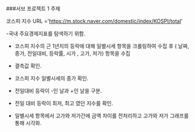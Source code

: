 ###서브 프로젝트 1 주제

코스피 지수
URL ='https://m.stock.naver.com/domestic/index/KOSPI/total'

-국내 주요경제지표를 탐색하기 위함.


- 코스피 지수의 근 1년치의 등락에 대해 일별시세 항목을 크롤링하여 수집 후 ( 날짜, 종가, 전일대비, 등락률, 시가 , 고가, 저가) 항목을 수집

- 결측값 확인.

- 코스피 지수 일별시세의 종가 확인.

- 전일대비 등락이 -인 날과 +인 날을 구분.

- 전일 대비 등락이 최저, 최고 였던 지수를 확인.

- 일별시세 항목에서 고가와 저가간에 금액 차이를 전처리하고  고가와 저가 그래프를 통해 시각화.